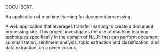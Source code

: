DOCU-SORT.

An application of machine learning for document  processing.

A web application that leverages transfer learning to create a document processing site. This project investigates the use of machine learning techniques specifically in the domain of N.L.P. that can perform document summarization, sentiment analysis, topic extraction and classification, and data extraction, on a given corpus.
